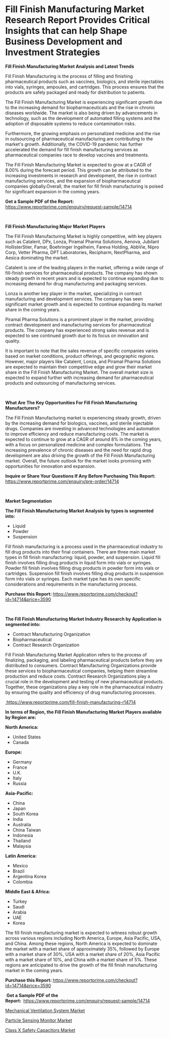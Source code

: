 <p><h1>Fill Finish Manufacturing Market Research Report Provides Critical Insights that can help Shape Business Development and Investment Strategies</h1></p><p><strong>Fill Finish Manufacturing Market Analysis and Latest Trends</strong></p>
<p><p>Fill Finish Manufacturing is the process of filling and finishing pharmaceutical products such as vaccines, biologics, and sterile injectables into vials, syringes, ampoules, and cartridges. This process ensures that the products are safely packaged and ready for distribution to patients.</p><p>The Fill Finish Manufacturing Market is experiencing significant growth due to the increasing demand for biopharmaceuticals and the rise in chronic diseases worldwide. The market is also being driven by advancements in technology, such as the development of automated filling systems and the adoption of disposable systems to reduce contamination risks.</p><p>Furthermore, the growing emphasis on personalized medicine and the rise in outsourcing of pharmaceutical manufacturing are contributing to the market's growth. Additionally, the COVID-19 pandemic has further accelerated the demand for fill finish manufacturing services as pharmaceutical companies race to develop vaccines and treatments.</p><p>The Fill Finish Manufacturing Market is expected to grow at a CAGR of 8.00% during the forecast period. This growth can be attributed to the increasing investments in research and development, the rise in contract manufacturing services, and the expansion of biopharmaceutical companies globally.Overall, the market for fill finish manufacturing is poised for significant expansion in the coming years.</p></p>
<p><strong>Get a Sample PDF of the Report:&nbsp;</strong> <a href="https://www.reportprime.com/enquiry/request-sample/14714">https://www.reportprime.com/enquiry/request-sample/14714</a></p>
<p>&nbsp;</p>
<p><strong>Fill Finish Manufacturing Major Market Players</strong></p>
<p><p>The Fill Finish Manufacturing Market is highly competitive, with key players such as Catalent, DPx, Lonza, Piramal Pharma Solutions, Aenova, Jubilant HollisterStier, Famar, Boehringer Ingelheim, Fareva Holding, AbbVie, Nipro Corp, Vetter Pharma, DPT Laboratories, Recipharm, NextPharma, and Aesica dominating the market.</p><p>Catalent is one of the leading players in the market, offering a wide range of fill-finish services for pharmaceutical products. The company has shown steady growth in recent years and is expected to continue expanding due to increasing demand for drug manufacturing and packaging services.</p><p>Lonza is another key player in the market, specializing in contract manufacturing and development services. The company has seen significant market growth and is expected to continue expanding its market share in the coming years.</p><p>Piramal Pharma Solutions is a prominent player in the market, providing contract development and manufacturing services for pharmaceutical products. The company has experienced strong sales revenue and is expected to see continued growth due to its focus on innovation and quality.</p><p>It is important to note that the sales revenue of specific companies varies based on market conditions, product offerings, and geographic regions. However, major players like Catalent, Lonza, and Piramal Pharma Solutions are expected to maintain their competitive edge and grow their market share in the Fill Finish Manufacturing Market. The overall market size is expected to expand further with increasing demand for pharmaceutical products and outsourcing of manufacturing services.</p></p>
<p>&nbsp;</p>
<p><strong>What Are The Key Opportunities For Fill Finish Manufacturing Manufacturers?</strong></p>
<p><p>The Fill Finish Manufacturing market is experiencing steady growth, driven by the increasing demand for biologics, vaccines, and sterile injectable drugs. Companies are investing in advanced technologies and automation to improve efficiency and reduce manufacturing costs. The market is expected to continue to grow at a CAGR of around 8% in the coming years, with a focus on personalized medicine and complex formulations. The increasing prevalence of chronic diseases and the need for rapid drug development are also driving the growth of the Fill Finish Manufacturing market. Overall, the future outlook for the market looks promising with opportunities for innovation and expansion.</p></p>
<p><strong>Inquire or Share Your Questions If Any Before Purchasing This Report:</strong> <a href="https://www.reportprime.com/enquiry/pre-order/14714">https://www.reportprime.com/enquiry/pre-order/14714</a></p>
<p>&nbsp;</p>
<p><strong>Market Segmentation</strong></p>
<p><strong>The Fill Finish Manufacturing Market Analysis by types is segmented into:</strong></p>
<p><ul><li>Liquid</li><li>Powder</li><li>Suspension</li></ul></p>
<p><p>Fill finish manufacturing is a process used in the pharmaceutical industry to fill drug products into their final containers. There are three main market types in fill finish manufacturing: liquid, powder, and suspension. Liquid fill finish involves filling drug products in liquid form into vials or syringes. Powder fill finish involves filling drug products in powder form into vials or cartridges. Suspension fill finish involves filling drug products in suspension form into vials or syringes. Each market type has its own specific considerations and requirements in the manufacturing process.</p></p>
<p><strong>Purchase this Report:&nbsp;</strong><a href="https://www.reportprime.com/checkout?id=14714&price=3590">https://www.reportprime.com/checkout?id=14714&price=3590</a></p>
<p>&nbsp;</p>
<p><strong>The Fill Finish Manufacturing Market Industry Research by Application is segmented into:</strong></p>
<p><ul><li>Contract Manufacturing Organization</li><li>Biopharmaceutical</li><li>Contract Research Organization</li></ul></p>
<p><p>Fill Finish Manufacturing Market Application refers to the process of finalizing, packaging, and labeling pharmaceutical products before they are distributed to consumers. Contract Manufacturing Organizations provide these services to biopharmaceutical companies, helping them streamline production and reduce costs. Contract Research Organizations play a crucial role in the development and testing of new pharmaceutical products. Together, these organizations play a key role in the pharmaceutical industry by ensuring the quality and efficiency of drug manufacturing processes.</p></p>
<p><a href="https://www.reportprime.com/fill-finish-manufacturing-r14714">&nbsp;https://www.reportprime.com/fill-finish-manufacturing-r14714</a></p>
<p><strong>In terms of Region, the Fill Finish Manufacturing Market Players available by Region are:</strong></p>
<p>
    <p> <strong> North America: </strong>
        <ul>
            <li>United States</li>
            <li>Canada</li>
        </ul>
        </p> 
    <p> <strong> Europe: </strong>
        <ul>
            <li>Germany</li>
            <li>France</li>
            <li>U.K.</li>
            <li>Italy</li>
            <li>Russia</li>
        </ul>
        </p> 
    <p> <strong> Asia-Pacific: </strong>
        <ul>
            <li>China</li>
            <li>Japan</li>
            <li>South Korea</li>
            <li>India</li>
            <li>Australia</li>
            <li>China Taiwan</li>
            <li>Indonesia</li>
            <li>Thailand</li>
            <li>Malaysia</li>
        </ul>
        </p> 
    <p> <strong> Latin America: </strong>
        <ul>
            <li>Mexico</li>
            <li>Brazil</li>
            <li>Argentina Korea</li>
            <li>Colombia</li>
        </ul>
        </p> 
    <p> <strong> Middle East & Africa: </strong>
        <ul>
            <li>Turkey</li>
            <li>Saudi</li>
            <li>Arabia</li>
            <li>UAE</li>
            <li>Korea</li>
        </ul>
    </p>
    </p>
<p><p>The fill finish manufacturing market is expected to witness robust growth across various regions including North America, Europe, Asia Pacific, USA, and China. Among these regions, North America is expected to dominate the market with a market share of approximately 35%, followed by Europe with a market share of 30%, USA with a market share of 20%, Asia Pacific with a market share of 10%, and China with a market share of 5%. These regions are anticipated to drive the growth of the fill finish manufacturing market in the coming years.</p></p>
<p><strong>Purchase this Report: </strong><a href="https://www.reportprime.com/checkout?id=14714&price=3590">https://www.reportprime.com/checkout?id=14714&price=3590</a></p>
<p>&nbsp;<strong>Get a Sample PDF of the Report:&nbsp;&nbsp;</strong><a href="https://www.reportprime.com/enquiry/request-sample/14714">https://www.reportprime.com/enquiry/request-sample/14714</a></p>
<p><strong></strong></p>
<p><p><a href="https://medium.com/@lindakreitz382024/mechanical-ventilation-system-market-size-growth-and-industry-analysis-by-market-segmentation-and-307753a28485">Mechanical Ventilation System Market</a></p><p><a href="https://medium.com/@lindakreitz382024/particle-sensing-monitor-market-global-market-share-and-ranking-overall-sales-and-demand-584de1f0d327">Particle Sensing Monitor Market</a></p><p><a href="https://medium.com/@lindakreitz382024/class-x-safety-capacitors-market-trends-focusing-on-class-x-safety-capacitors-market-insight-and-3e56a5f735c7">Class X Safety Capacitors Market</a></p></p>